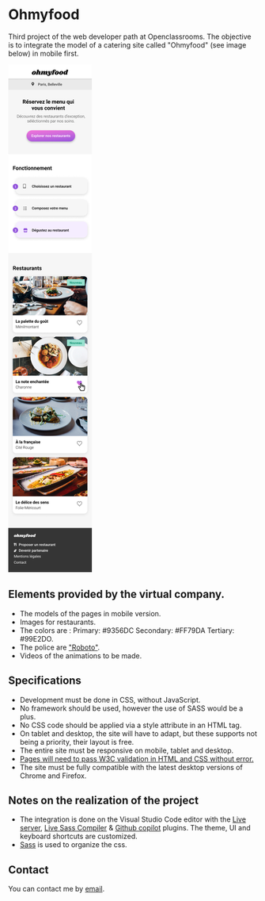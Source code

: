 # Ohmyfood

Third project of the web developer path at Openclassrooms. The objective is to integrate the model of a catering site called "Ohmyfood" (see image below) in mobile first.

![maquette web reservia](./img/maquettes/Accueil.png)

## Elements provided by the virtual company.

- The models of the pages in mobile version.
- Images for restaurants.
- The colors are : Primary: #9356DC Secondary: #FF79DA Tertiary: #99E2DO.
- The police are ["Roboto"](https://fonts.google.com/specimen/Roboto).
- Videos of the animations to be made.

## Specifications

- Development must be done in CSS, without JavaScript.
- No framework should be used, however the use of SASS would be a plus.
- No CSS code should be applied via a style attribute in an HTML tag.
- On tablet and desktop, the site will have to adapt, but these supports not being a priority, their layout is free.
- The entire site must be responsive on mobile, tablet and desktop.
- [Pages will need to pass W3C validation in HTML and CSS without error.](https://validator.w3.org)
- The site must be fully compatible with the latest desktop versions of Chrome and Firefox.

## Notes on the realization of the project

- The integration is done on the Visual Studio Code editor with the [Live server](https://marketplace.visualstudio.com/items?itemName=ritwickdey.LiveServer), [Live Sass Compiler](https://marketplace.visualstudio.com/items?itemName=ritwickdey.live-sass) & [Github copilot](https://copilot.github.com/) plugins. The theme, UI and keyboard shortcuts are customized.
- [Sass](https://sass-lang.com) is used to organize the css.

## Contact

You can contact me by [email](jeremy.lorette@outlook.com).
